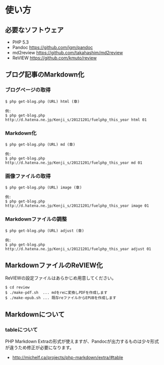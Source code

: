 # 使い方

## 必要なソフトウェア

- PHP 5.3
- Pandoc https://github.com/jgm/pandoc
- md2review https://github.com/takahashim/md2review
- ReVIEW https://github.com/kmuto/review

## ブログ記事のMarkdown化

### ブログページの取得

	$ php get-blog.php (URL) html (章)

	例:
	$ php get-blog.php http://d.hatena.ne.jp/Kenji_s/20121201/fuelphp_this_year html 01

### Markdown化

	$ php get-blog.php (URL) md (章)

	例:
	$ php get-blog.php http://d.hatena.ne.jp/Kenji_s/20121201/fuelphp_this_year md 01

### 画像ファイルの取得

	$ php get-blog.php (URL) image (章)

	例:
	$ php get-blog.php http://d.hatena.ne.jp/Kenji_s/20121201/fuelphp_this_year image 01

### Markdownファイルの調整

	$ php get-blog.php (URL) adjust (章)

	例:
	$ php get-blog.php http://d.hatena.ne.jp/Kenji_s/20121201/fuelphp_this_year adjust 01

## MarkdownファイルのReVIEW化

ReVIEWの設定ファイルはあらかじめ用意してください。

	$ cd review
	$ ./make-pdf.sh  ... mdをreに変換しPDFを作成します
	$ ./make-epub.sh ... 既存reファイルからEPUBを作成します

## Markdownについて

### tableについて

PHP Markdown Extraの形式が使えますが、Pandocが出力するものは少々形式が違うため修正が必要になります。

- http://michelf.ca/projects/php-markdown/extra/#table
